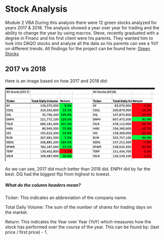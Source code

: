 # Stock Analysis
Module 2 VBA
During this analysis there were 12 green stocks analyzed for years 2017 & 2018. The analysis showed a year over year for trading and the ability to change the year by using macros. Steve, recently graduated with a degree in Financ and his first client were his parents.  They wanted him to look into DAQO stocks and analyze all the data so his parents can see a YoY on different trends. All findings for the project can be found here: [Green Stocks](https://github.com/EJones621/stock-analysis/blob/main/VBA_Challenge.xlsm)
## 2017 vs 2018
Here is an image based on how 2017 and 2018 did:


![2017 & 2018 Data](https://github.com/EJones621/stock-analysis/blob/main/Resources/2017%20%26%202018%20Data.png)


As we can see, 2017 did much better than 2018 did.
ENPH did by far the best.
DQ had the biggest flip from highest to lowest.

##### What do the column headers mean?
Ticker: This indicates an abbreviation of the company name.

Total Daily Volume: The sum of the number of shares for trading days on the market.

Return: This indicates the Year over Year (YoY) which measures how the stock has performed over the course of the year. This can be found by: (last price / first price) - 1.

